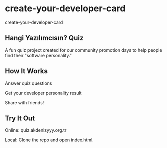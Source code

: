 # create-your-developer-card
 create-your-developer-card

## Hangi Yazılımcısın? Quiz
A fun quiz project created for our community promotion days to help people find their "software personality."

## How It Works

Answer quiz questions

Get your developer personality result

Share with friends!

## Try It Out

Online: quiz.akdenizyyy.org.tr

Local: Clone the repo and open index.html.
